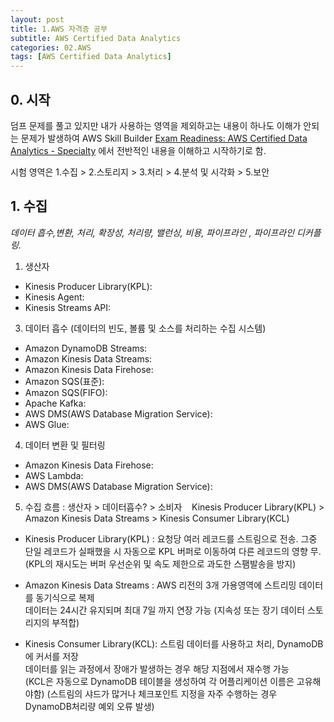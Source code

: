 ```yaml
---
layout: post
title: 1.AWS 자격증 공부 
subtitle: AWS Certified Data Analytics
categories: 02.AWS
tags: [AWS Certified Data Analytics]
---
```


## 0. 시작

덤프 문제를 풀고 있지만 내가 사용하는 영역을 제외하고는  내용이 하나도 이해가 안되는 문제가 발생하여
AWS Skill Builder [Exam Readiness: AWS Certified Data Analytics - Specialty][1] 
에서 전반적인 내용을 이해하고 시작하기로 함.

시험 영역은 1.수집 > 2.스토리지 > 3.처리 > 4.분석 및 시각화 > 5.보안 


## 1. 수집 

*데이터 흡수,변환, 처리, 확장성, 처리량, 밸런싱, 비용, 파이프라인 , 파이프라인 디커플링.*

1. 생산자
 * Kinesis Producer Library(KPL):
 * Kinesis Agent:
 * Kinesis Streams API:

3. 데이터 흡수 (데이터의 빈도, 볼륨 및 소스를 처리하는 수집 시스템)
 * Amazon DynamoDB Streams:
 * Amazon Kinesis Data Streams:
 * Amazon Kinesis Data Firehose:
 * Amazon SQS(표준):
 * Amazon SQS(FIFO):
 * Apache Kafka:
 * AWS DMS(AWS Database Migration Service):
 * AWS Glue:

4. 데이터 변환 및 필터링
 * Amazon Kinesis Data Firehose:
 * AWS Lambda:
 * AWS DMS(AWS Database Migration Service):



5. 수집 흐름 : 생산자 > 데이터흡수? > 소비자 
 &nbsp;&nbsp; Kinesis Producer Library(KPL) > Amazon Kinesis Data Streams > Kinesis Consumer Library(KCL)  
    
 * Kinesis Producer Library(KPL) : 요청당 여러 레코드를 스트림으로 전송. 
   그중 단일 레코드가 실패했을 시 자동으로 KPL 버퍼로 이동하여 다른 레코드의 영향 무.  
   (KPL의 재시도는 버퍼 우선순위 및 속도 제한으로 과도한 스팸발송을 방지)   
  
 * Amazon Kinesis Data Streams : AWS 리전의 3개 가용영역에 스트리밍 데이터를 동기식으로 복제  
   데이터는 24시간 유지되며 최대 7일 까지 연장 가능 (지속성 또는 장기 데이터 스토리지의 부적합)   
                                
 * Kinesis Consumer Library(KCL): 스트림 데이터를 사용하고 처리, DynamoDB에 커서를 저장    
   데이터를 읽는 과정에서 장애가 발생하는 경우 해당 지점에서 재수행 가능      
(KCL은 자동으로 DynamoDB 테이블을 생성하여 각 어플리케이션 이름은 고유해야함) 
(스트림의 샤드가 많거나 체크포인트 지정을 자주 수행하는 경우 DynamoDB처리량 예외 오류 발생)  
                                  




  [1]: https://explore.skillbuilder.aws/learn/course/internal/view/elearning/12287/exam-readiness-aws-certified-data-analytics-specialty-korean
 
